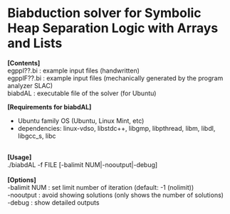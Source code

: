 # Biabduction solver for Symbolic Heap Separation Logic with Arrays and Lists

<b>[Contents]</b><br>
egppl??.bi        : example input files (handwritten)<br>
egpplF??.bi       : example input files (mechanically generated by the program analyzer SLAC)<br>
biabdAL           : executable file of the solver (for Ubuntu)<br>

<b>[Requirements for biabdAL]</b><br>
- Ubuntu family OS (Ubuntu, Linux Mint, etc)<br>
- dependencies: linux-vdso, libstdc++, libgmp, libpthread, libm, libdl, libgcc_s, libc<br>
<br>
<b>[Usage]</b><br>
./biabdAL -f FILE [-balimit NUM|-nooutput|-debug]<br>
<br>
<b>[Options]</b><br>
  -balimit NUM  : set limit number of iteration (default: -1 (nolimit))<br>
  -nooutput     : avoid showing solutions (only shows the number of solutions)<br>
  -debug          : show detailed outputs<br>
  


